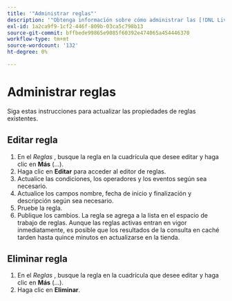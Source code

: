 ```yaml
---
title: '"Administrar reglas"'
description: '"Obtenga información sobre cómo administrar las [!DNL Live Search] reglas".'
exl-id: 1a2ca9f9-1cf2-446f-809b-03ca5c798b13
source-git-commit: bffbede99865e9085f60392e474065a454446370
workflow-type: tm+mt
source-wordcount: '132'
ht-degree: 0%

---
```


# Administrar reglas

Siga estas instrucciones para actualizar las propiedades de reglas existentes.

## Editar regla

1. En el *Reglas* , busque la regla en la cuadrícula que desee editar y haga clic en **Más** (...).
1. Haga clic en **Editar** para acceder al editor de reglas.
1. Actualice las condiciones, los operadores y los eventos según sea necesario.
1. Actualice los campos nombre, fecha de inicio y finalización y descripción según sea necesario.
1. Pruebe la regla.
1. Publique los cambios.
La regla se agrega a la lista en el espacio de trabajo de reglas. Aunque las reglas activas entran en vigor inmediatamente, es posible que los resultados de la consulta en caché tarden hasta quince minutos en actualizarse en la tienda.

## Eliminar regla

1. En el *Reglas* , busque la regla en la cuadrícula que desee editar y haga clic en **Más** (...).
1. Haga clic en **Eliminar**.
